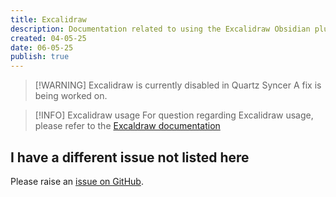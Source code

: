 ```yaml
---
title: Excalidraw
description: Documentation related to using the Excalidraw Obsidian plugin.
created: 04-05-25
date: 06-05-25
publish: true
---
```


> [!WARNING] Excalidraw is currently disabled in Quartz Syncer
> A fix is being worked on.

> [!INFO] Excalidraw usage
> For question regarding Excalidraw usage, please refer to the [Excaldraw documentation](https://excalidraw-obsidian.online)

## I have a different issue not listed here

Please raise an [issue on GitHub](https://github.com/saberzero1/quartz-syncer/issues).
